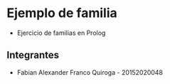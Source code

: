 # Ejemplo de familia
- Ejercicio de familias en Prolog

##  Integrantes

- Fabian Alexander Franco Quiroga - 20152020048 
